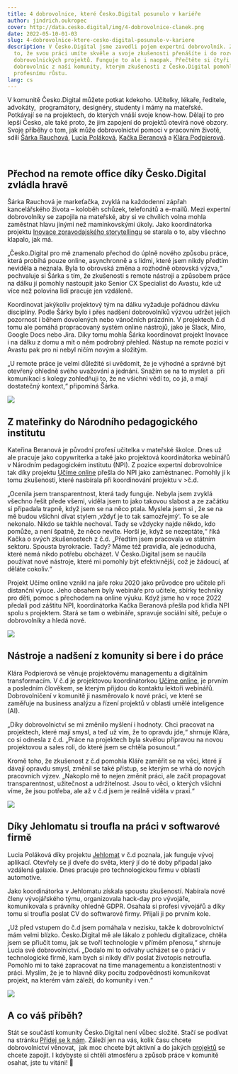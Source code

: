 ```yaml
---
title: 4 dobrovolnice, které Česko.Digital posunulo v kariéře
author: jindrich.oukropec
cover: http://data.cesko.digital/img/4-dobrovolnice-clanek.png
date: 2022-05-10-01-03
slug: 4-dobrovolnice-ktere-cesko-digital-posunulo-v-kariere
description: V Česko.Digital jsme zavedli pojem expertní dobrovolník. Znamená
  to, že svou práci umíte skvěle a svoje zkušenosti přenášíte i do rozvíjení
  dobrovolnických projektů. Funguje to ale i naopak. Přečtěte si čtyři příběhy
  dobrovolnic z naší komunity, kterým zkušenosti z Česko.Digital pomohly k
  profesnímu růstu.
lang: cs
---
```

V komunitě Česko.Digital můžete potkat kdekoho. Učitelky, lékaře, ředitele, advokáty,  programátory, designéry, studenty i mámy na mateřské. Potkávají se na projektech, do kterých vnáší svoje know-how. Dělají to pro lepší Česko, ale také proto, že jim zapojení do projektů otevírá nové obzory. Svoje příběhy o tom, jak může dobrovolnictví pomoci v pracovním životě, sdílí [Šárka Rauchová](https://www.linkedin.com/in/sarkadolezalova/), [Lucia Poláková](https://www.linkedin.com/in/lucia-pol%C3%A1kov%C3%A1-17327aa0/), [Kačka Beranová](https://www.linkedin.com/in/kate%C5%99ina-beranov%C3%A1-b2a73a227/) a [Klára Podpierová](https://www.linkedin.com/in/klara-podpierova-aa100684/). 

<br>

## Přechod na remote office díky Česko.Digital zvládla hravě 

Šárka Rauchová je markeťačka, zvyklá na každodenní zápřah kancelářského života –⁠ koloběh schůzek, telefonátů a e-mailů. Mezi expertní dobrovolníky se zapojila na mateřské, aby si ve chvílích volna mohla zaměstnat hlavu jinými než maminkovskými úkoly. Jako koordinátorka projektu [Inovace zpravodajského storytellingu](https://cesko.digital/projects/inovace-zpravodajstvi) se starala o to, aby všechno klapalo, jak má. 

„Česko.Digital pro mě znamenalo přechod do úplně nového způsobu práce, která probíhá pouze online, asynchronně a s lidmi, které jsem nikdy předtím neviděla a neznala. Byla to obrovská změna a rozhodně obrovská výzva,“ pochvaluje si Šárka s tím, že zkušenosti s remote nástroji a způsobem práce na dálku jí pomohly nastoupit jako Senior CX Specialist do Avastu, kde už více než polovina lidí pracuje jen vzdáleně. 

Koordinovat jakýkoliv projektový tým na dálku vyžaduje pořádnou dávku disciplíny. Podle Šárky bylo i přes nadšení dobrovolníků výzvou udržet jejich pozornost i během dovolených nebo vánočních prázdnin. V projektech č.d tomu ale pomáhá propracovaný systém online nástrojů, jako je Slack, Miro, Google Docs nebo Jira. Díky tomu mohla Šárka koordinovat projekt Inovace i na dálku z domu a mít o něm podrobný přehled. Nástup na remote pozici v Avastu pak pro ni nebyl ničím novým a složitým. 

„U remote práce je velmi důležité si uvědomit, že je výhodné a správné být otevřený ohledně svého uvažování a jednání. Snažím se na to myslet a  při komunikaci s kolegy zohledňuji to, že ne všichni vědí to, co já, a mají dostatečný kontext,“ připomíná Šárka. 

![](https://data.cesko.digital/img/dad68fa0.png)

## Z mateřinky do Národního pedagogického institutu

Kateřina Beranová je původní profesí učitelka v mateřské školce. Dnes už ale pracuje jako copywriterka a také jako projektová koordinátorka webinářů v Národním pedagogickém institutu (NPI). Z pozice expertní dobrovolnice tak díky projektu [Učíme online](https://www.ucimeonline.cz/) přešla do NPI jako zaměstnanec. Pomohly jí k tomu zkušenosti, které nasbírala při koordinování projektu v >č.d.

„Ocenila jsem transparentnost, která tady funguje. Nebyla jsem zvyklá všechno řešit přede všemi, viděla jsem to jako takovou slabost a ze začátku si připadala trapně, když jsem se na něco ptala. Myslela jsem si , že se na mě budou všichni dívat stylem ‚vždyť je to tak samozřejmý‘. To se ale nekonalo. Nikdo se takhle nechoval. Tady se vždycky najde někdo, kdo pomůže, a není špatně, že něco nevíte. Horší je, když se nezeptáte,“ říká Kačka o svých zkušenostech z č.d. „Předtím jsem pracovala ve státním sektoru. Spousta byrokracie. Tady? Máme též pravidla, ale jednoduchá, které nemá nikdo potřebu obcházet. V Česko.Digital jsem se naučila používat nové nástroje, které mi pomohly být efektivnější, což je žádoucí, ať děláte cokoliv.“

Projekt Učíme online vznikl na jaře roku 2020 jako průvodce pro učitele při distanční výuce. Jeho obsahem byly webináře pro učitele, sbírky techniky pro děti, pomoc s přechodem na online výuku. Když jsme ho v roce 2022 předali pod záštitu NPI, koordinátorka Kačka Beranová přešla pod křídla NPI spolu s projektem. Stará se tam o webináře, spravuje sociální sítě, pečuje o dobrovolníky a hledá nové.

![](https://data.cesko.digital/img/dad68fa0.png)

## Nástroje a nadšení z komunity si bere i do práce

Klára Podpierová se věnuje projektovému managementu a digitálním transformacím. V č.d je projektovou koordinátorkou [Učíme online](https://www.ucimeonline.cz/), je prvním a posledním člověkem, se kterým přijdou do kontaktu lektoři webinářů. Dobrovolničení v komunitě ji nasměrovalo k nové práci, ve které se zaměřuje na business analýzu a řízení projektů v oblasti umělé inteligence (AI).

„Díky dobrovolnictví se mi změnilo myšlení i hodnoty. Chci pracovat na projektech, které mají smysl, a teď už vím, že to opravdu jde,“ shrnuje Klára, co si odnesla z č.d. „Práce na projektech byla skvělou přípravou na novou projektovou a sales roli, do které jsem se chtěla posunout.“

Kromě toho, že zkušenost z č.d pomohla Kláře zaměřit se na věci, které jí dávají opravdu smysl, změnil se také přístup, se kterým se vrhá do nových pracovních výzev. „Nakoplo mě to nejen změnit práci, ale začít propagovat transparentnost, užitečnost a udržitelnost. Jsou to věci, o kterých všichni víme, že jsou potřeba, ale až v č.d jsem je reálně viděla v praxi.“

![](https://data.cesko.digital/img/dad68fa0.png)

## Díky Jehlomatu si troufla na práci v softwarové firmě

Lucia Poláková díky projektu [Jehlomat](https://jehlomat.cz/) v č.d poznala, jak funguje vývoj aplikací. Otevřely se jí dveře do světa, který jí do té doby připadal jako vzdálená galaxie. Dnes pracuje pro technologickou firmu v oblasti automotive.

Jako koordinátorka v Jehlomatu získala spoustu zkušeností. Nabírala nové členy vývojářského týmu, organizovala hack-day pro vývojáře, komunikovala s právníky ohledně GDPR. Osahala si profesi vývojářů a díky tomu si troufla poslat CV do softwarové firmy. Přijali ji po prvním kole.

„Už před vstupem do č.d jsem pomáhala v nezisku, takže k dobrovolnictví mám velmi blízko. Česko.Digital mě ale lákalo z pohledu digitalizace, chtěla jsem se přiučit tomu, jak se tvoří technologie v přímém přenosu,“ shrnuje Lucia své dobrovolnictví. „Dodalo mi to odvahy ucházet se o práci v technologické firmě, kam bych si nikdy dřív poslat životopis netroufla. Pomohlo mi to také zapracovat na time managementu a konzistentnosti v práci. Myslím, že je to hlavně díky pocitu zodpovědnosti komunikovat projekt, na kterém vám záleží, do komunity i ven.“

![](https://data.cesko.digital/img/dad68fa0.png)

## A co váš příběh? 

Stát se součástí komunity Česko.Digital není vůbec složité. Stačí se podívat na stránku [Přidej se k nám](https://cesko.digital/join). Záleží jen na vás, kolik času chcete dobrovolnictví věnovat,  jak moc chcete být aktivní a do jakých [projektů](https://cesko.digital/projects) se chcete zapojit. I kdybyste si chtěli atmosféru a způsob práce v komunitě osahat, jste tu vítáni! 💙